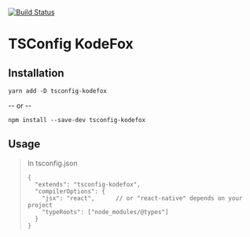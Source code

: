 [![Build Status](https://travis-ci.com/kodefox/tsconfig-kodefox.svg?branch=master)](https://travis-ci.com/kodefox/tsconfig-kodefox)

# TSConfig KodeFox

## Installation

```
yarn add -D tsconfig-kodefox
```

-- or --

```
npm install --save-dev tsconfig-kodefox
```

## Usage

> In tsconfig.json
>
> ```
> {
>   "extends": "tsconfig-kodefox",
>   "compilerOptions": {
>     "jsx": "react",      // or "react-native" depends on your project
>     "typeRoots": ["node_modules/@types"]
>   }
> }
> ```
